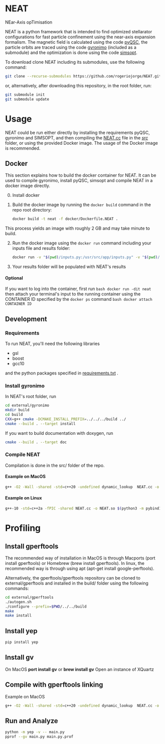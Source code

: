 # **NEAT**
NEar-Axis opTimisation

NEAT is a python framework that is intended to find optimized stellarator configurations for fast particle confinement using the near-axis expansion formalism.
The magnetic field is calculated using the code [pyQSC](https://github.com/landreman/pyQSC/), the particle orbits are traced using the code [gyronimo](https://github.com/prodrigs/gyronimo) (included as a submodule) and the optimization is done using the code [simsopt](https://github.com/hiddenSymmetries/).

To download clone NEAT including its submodules, use the following command:

```bash
git clone --recurse-submodules https://github.com/rogeriojorge/NEAT.git
```
or, alternatively, after downloading this repository, in the root folder, run:

```bash
git submodule init
git submodule update
```

# Usage

NEAT could be run either directly by installing the requirements pyQSC, gyronimo and SIMSOPT, and then compiling the [NEAT.cc](src/NEAT.cc) file in the *[src](src/)* folder, or using the provided Docker image. The usage of the Docker image is recommended.

## Docker

This section explains how to build the docker container for NEAT. It can be used to compile gyronimo, install pyQSC, simsopt and compile NEAT in a docker image directly.

0. Install docker

1. Build the docker image by running the `docker build` command in the repo root directory:
   ```bash
   docker build -t neat -f docker/Dockerfile.NEAT .
   ```
This process yields an image with roughly 2 GB and may take minute to build.

2. Run the docker image using the `docker run` command including your inputs file and results folder:
    ``` bash
    docker run -v "$(pwd)/inputs.py:/usr/src/app/inputs.py" -v "$(pwd)/results:/usr/src/app/results" neat
    ```

3. Your results folder will be populated with NEAT's results

#### Optional
If you want to log into the container, first run
    ```bash
    docker run -dit neat
    ```
    then attach your terminal's input to the running container using the CONTAINER ID specified by the `docker ps` command
    ``` bash
    docker attach CONTAINER ID
    ```

## Development

### Requirements
To run NEAT, you'll need the following libraries

* gsl
* boost
* gcc10

and the python packages specified in [requirements.txt](requirements.txt) .

### Install gyronimo
In NEAT's root folder, run

```bash
cd external/gyronimo
mkdir build
cd build
CXX=g++ cmake -DCMAKE_INSTALL_PREFIX=../../../build ../
cmake --build . --target install
```

If you want to build documentation with doxygen, run

```bash
cmake --build . --target doc
```

### Compile NEAT

Compilation is done in the src/ folder of the repo.

#### Example on MacOS

```bash
g++ -O2 -Wall -shared -std=c++20 -undefined dynamic_lookup  NEAT.cc -o NEAT.so $(python3 -m pybind11 --includes) -I/opt/local/include -L/opt/local/lib -lgsl -L../build/lib -lgyronimo -I../build/include -Wl,-rpath ../build/lib
```

#### Example on Linux

```bash
g++-10 -std=c++2a -fPIC -shared NEAT.cc -o NEAT.so $(python3 -m pybind11 --includes) -L/usr/lib -lgsl -L../build/lib -lgyronimo -I../build/include/gyronimo -Wl,-rpath ../build/lib
```

# Profiling

## Install gperftools

The recommended way of installation in MacOS is through Macports (port install gperftools) or Homebrew (brew install gperftools).
In linux, the recommended way is through using apt (apt-get install google-perftools).

Alternatively, the gperftools/gperftools repository can be cloned to external/gperftools and installed in the build/ folder using the following commands:

```bash
cd external/gperftools
./autogen.sh
./configure --prefix=$PWD/../../build
make
make install
```

## Install yep

```bash
pip install yep
```

## Install gv

On MacOS **port install gv** or **brew install gv**
Open an instance of XQuartz

## Compile with gperftools linking

Example on MacOS

```bash
g++ -O2 -Wall -shared -std=c++20 -undefined dynamic_lookup  NEAT.cc -o NEAT.so $(python3 -m pybind11 --includes) -I/opt/local/include -L/opt/local/lib -lgsl-L../build/lib -lgyronimo -I../build/include -Wl,-rpath ../build/lib
```

## Run and Analyze

```bash
python -m yep -v -- main.py
pprof --gv main.py main.py.prof
```

